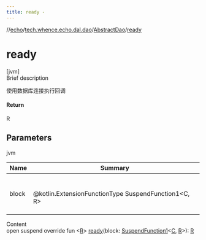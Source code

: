 ```yaml
---
title: ready -
---
```

//[echo](../../index.md)/[tech.whence.echo.dal.dao](../index.md)/[AbstractDao](index.md)/[ready](ready.md)



# ready  
[jvm]  
Brief description  


使用数据库连接执行回调



#### Return  


R



## Parameters  
  
jvm  
  
|  Name|  Summary| 
|---|---|
| block| <br><br>@kotlin.ExtensionFunctionType SuspendFunction1<C, R><br><br>
  
  
Content  
open suspend override fun <[R](ready.md)> [ready](ready.md)(block: [SuspendFunction1](https://kotlinlang.org/api/latest/jvm/stdlib/kotlin.coroutines/-suspend-function1/index.html)<[C](index.md), [R](ready.md)>): [R](ready.md)  



